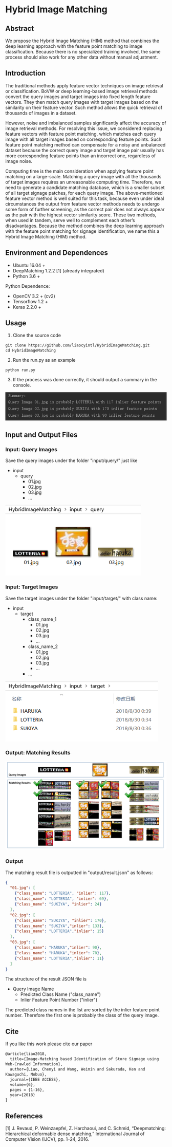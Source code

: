 # Hybrid Image Matching

## Abstract
We propose the Hybrid Image Matching (HIM) method that combines the deep learning approach with the feature point matching to image classification.
Because there is no specialized training involved, the same process should also work for any other data without manual adjustment. 

## Introduction

The traditional methods apply feature vector techniques on image retrieval or classification. 
BoVW or deep learning-based image retrieval methods convert the query images and target images into fixed length feature vectors.
They then match query images with target images based on the similarity on their feature vector. 
Such method allows the quick retrieval of thousands of images in a dataset.

However, noise and imbalanced samples significantly affect the accuracy of image retrieval methods. 
For resolving this issue, we considered replacing feature vectors with feature point matching, which matches each query image with all target images based on corresponding feature points. 
Such feature point matching method can compensate for a noisy and unbalanced dataset because the correct query image and target image pair usually has more corresponding feature points than an incorrect one, regardless of image noise.

Computing time is the main consideration when applying feature point matching on a large-scale. 
Matching a query image with all the thousands of target images requires an unreasonable computing time. 
Therefore, we need to generate a candidate matching database, which is a smaller subset of all target signage patches, for each query image. 
The above-mentioned feature vector method is well suited for this task, 
because even under ideal circumstances the output from feature vector methods needs to undergo some form of further screening, 
as the correct pair does not always appear as the pair with the highest vector similarity score. 
These two methods, when used in tandem, serve well to complement each other’s disadvantages. 
Because the method combines the deep learning approach with the feature point matching for signage identification, 
we name this a Hybrid Image Matching (HIM) method.

## Environment and Dependences

- Ubuntu 16.04 +
- DeepMatching 1.2.2 [1] (already integrated)
- Python 3.6 +

Python Dependence:
- OpenCV 3.2 + (cv2)
- Tensorflow 1.2 +
- Keras 2.2.0 +

## Usage
1. Clone the source code
```text
git clone https://github.com/liaocyintl/HybridImageMatching.git
cd HybridImageMatching
``` 

2. Run the run.py as an example
```text
python run.py
```

3. If the process was done correctly, it should output a summary in the console.

![](imgs/7fb604de.png)

## Input and Output Files

### Input: Query Images
Save the query images under the folder "input/query/" just like 

- input
    - query
        - 01.jpg
        - 02.jpg
        - 03.jpg
        - ...

![](imgs/64a4dabc.png)

### Input: Target Images
Save the target images under the folder "input/target/" with class name:

- input
    - target
        - class_name_1
            - 01.jpg
            - 02.jpg
            - 03.jpg
            - ...
        - class_name_2
            - 01.jpg
            - 02.jpg
            - 03.jpg
            - ...
        - ...
        
![](imgs/4a8825a8.png)

### Output: Matching Results

![](imgs/d27d64bf.png)

### Output
The matching result file is outputted in "output/result.json" as follows:
```json
{
  "01.jpg": [
    {"class_name": "LOTTERIA", "inlier": 117},
    {"class_name": "LOTTERIA", "inlier": 69},
    {"class_name": "SUKIYA", "inlier": 24}
  ],
  "02.jpg": [
    {"class_name": "SUKIYA", "inlier": 170},
    {"class_name": "SUKIYA","inlier": 133},
    {"class_name": "LOTTERIA","inlier": 15}
  ],
  "03.jpg": [
    {"class_name": "HARUKA","inlier": 90},
    {"class_name": "HARUKA","inlier": 70},
    {"class_name": "LOTTERIA","inlier": 11}
  ]
}
```
The structure of the result JSON file is
- Query Image Name
    - Predicted Class Name ("class_name")
    - Inlier Feature Point Number ("inlier")
    
The predicted class names in the list are sorted by the inlier feature point number.
Therefore the first one is probably the class of the query image. 

## Cite
If you like this work please cite our paper

```text
@article{liao2018,
  title={Image-Matching based Identification of Store Signage using Web-Crawled Information},
  author={Liao, Chenyi and Wang, Weimin and Sakurada, Ken and Kawaguchi, Nobuo},
  journal={IEEE ACCESS},
  volume={6},
  pages = {1-16},
  year={2018}
}
```

## References
[1]  J. Revaud, P. Weinzaepfel, Z. Harchaoui, and C. Schmid, “Deepmatching: Hierarchical deformable dense matching,” International Journal of Computer Vision (IJCV), pp. 1–24, 2016.
